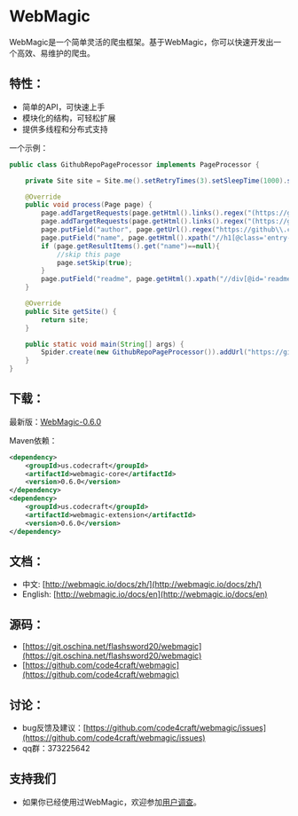 WebMagic
=====================

WebMagic是一个简单灵活的爬虫框架。基于WebMagic，你可以快速开发出一个高效、易维护的爬虫。

## 特性：

* 简单的API，可快速上手
* 模块化的结构，可轻松扩展
* 提供多线程和分布式支持

一个示例：

```java
public class GithubRepoPageProcessor implements PageProcessor {

    private Site site = Site.me().setRetryTimes(3).setSleepTime(1000).setTimeOut(10000);

    @Override
    public void process(Page page) {
        page.addTargetRequests(page.getHtml().links().regex("(https://github\\.com/[\\w\\-]+/[\\w\\-]+)").all());
        page.addTargetRequests(page.getHtml().links().regex("(https://github\\.com/[\\w\\-])").all());
        page.putField("author", page.getUrl().regex("https://github\\.com/(\\w+)/.*").toString());
        page.putField("name", page.getHtml().xpath("//h1[@class='entry-title public']/strong/a/text()").toString());
        if (page.getResultItems().get("name")==null){
            //skip this page
            page.setSkip(true);
        }
        page.putField("readme", page.getHtml().xpath("//div[@id='readme']/tidyText()"));
    }

    @Override
    public Site getSite() {
        return site;
    }

    public static void main(String[] args) {
        Spider.create(new GithubRepoPageProcessor()).addUrl("https://github.com/code4craft").thread(5).run();
    }
}
```

## 下载：

最新版：[WebMagic-0.6.0](https://github.com/code4craft/webmagic/releases/tag/WebMagic-0.6.0)

Maven依赖：

```xml
<dependency>
    <groupId>us.codecraft</groupId>
    <artifactId>webmagic-core</artifactId>
    <version>0.6.0</version>
</dependency>
<dependency>
    <groupId>us.codecraft</groupId>
    <artifactId>webmagic-extension</artifactId>
    <version>0.6.0</version>
</dependency>
```

## 文档：

* 中文: [http://webmagic.io/docs/zh/](http://webmagic.io/docs/zh/)
* English: [http://webmagic.io/docs/en](http://webmagic.io/docs/en)

## 源码：

* [https://git.oschina.net/flashsword20/webmagic](https://git.oschina.net/flashsword20/webmagic)
* [https://github.com/code4craft/webmagic](https://github.com/code4craft/webmagic)

## 讨论：

* bug反馈及建议：[https://github.com/code4craft/webmagic/issues](https://github.com/code4craft/webmagic/issues)
* qq群：373225642

## 支持我们

* 如果你已经使用过WebMagic，欢迎参加[用户调查](https://jinshuju.net/f/d5CNTi)。

